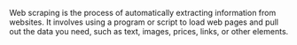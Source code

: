 Web scraping is the process of automatically extracting information from websites. It involves using a program or script to load web pages and pull out the data you need, such as text, images, prices, links, or other elements.
